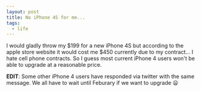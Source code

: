 ```yaml
---
layout: post
title: No iPhone 4S for me...
tags:
  - life
---
```


I would gladly throw my $199 for a new iPhone 4S but according to the apple
store website it would cost me $450 currently due to my contract... I hate cell
phone contracts. So I guess most current iPhone 4 users won't be able to upgrade
at a reasonable price.

**EDIT**: Some other iPhone 4 users have responded via twitter with the same
message. We all have to wait until Feburary if we want to upgrade :frowning:
